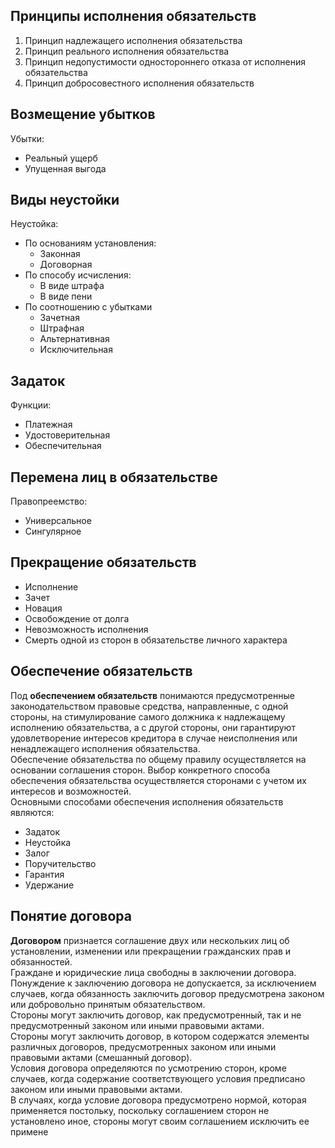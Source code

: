 ## Принципы исполнения обязательств
1. Принцип надлежащего исполнения обязательства
2. Принцип реального исполнения обязательства
3. Принцип недопустимости одностороннего отказа от исполнения обязательства
4. Принцип добросовестного исполнения обязательств
## Возмещение убытков
Убытки:
- Реальный ущерб
- Упущенная выгода
## Виды неустойки
Неустойка:
- По основаниям установления:
	- Законная
	- Договорная
- По способу исчисления:
	- В виде штрафа
	- В виде пени
- По соотношению с убытками
	- Зачетная
	- Штрафная
	- Альтернативная
	- Исключительная
## Задаток
Функции:
- Платежная
- Удостоверительная
- Обеспечительная
## Перемена лиц в обязательстве
Правопреемство:
- Универсальное
- Сингулярное
## Прекращение обязательств
- Исполнение
- Зачет
- Новация
- Освобождение от долга
- Невозможность исполнения
- Смерть одной из сторон в обязательстве личного характера
## Обеспечение обязательств
Под **обеспечением обязательств** понимаются предусмотренные законодательством правовые средства, направленные, с одной стороны, на стимулирование самого должника к надлежащему исполнению обязательства, а с другой стороны, они гарантируют удовлетворение интересов кредитора в случае неисполнения или ненадлежащего исполнения обязательства.  
Обеспечение обязательства по общему правилу осуществляется на основании соглашения сторон. Выбор конкретного способа обеспечения обязательства осуществляется сторонами с учетом их интересов и возможностей.  
Основными способами обеспечения исполнения обязательств являются:
- Задаток
- Неустойка
- Залог
- Поручительство
- Гарантия
- Удержание
## Понятие договора
**Договором** признается соглашение двух или нескольких лиц об установлении, изменении или прекращении гражданских прав и обязанностей.  
Граждане и юридические лица свободны в заключении договора.  
Понуждение к заключению договора не допускается, за исключением случаев, когда обязанность заключить договор предусмотрена законом или добровольно принятым обязательством.  
Стороны могут заключить договор, как предусмотренный, так и не предусмотренный законом или иными правовыми актами.  
Стороны могут заключить договор, в котором содержатся элементы различных договоров, предусмотренных законом или иными правовыми актами (смешанный договор).  
Условия договора определяются по усмотрению сторон, кроме случаев, когда содержание соответствующего условия предписано законом или иными правовыми актами.  
В случаях, когда условие договора предусмотрено нормой, которая применяется постольку, поскольку соглашением сторон не установлено иное, стороны могут своим соглашением исключить ее примене